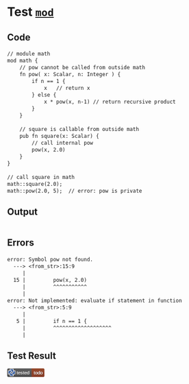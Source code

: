 # Test [`mod`](/doc/structure/functions.md#L66)

## Code

```µcad
// module math
mod math {
    // pow cannot be called from outside math
    fn pow( x: Scalar, n: Integer ) {
        if n == 1 {
            x   // return x
        } else {
            x * pow(x, n-1) // return recursive product
        }
    }

    // square is callable from outside math
    pub fn square(x: Scalar) {
        // call internal pow
        pow(x, 2.0)
    }
}

// call square in math
math::square(2.0);
math::pow(2.0, 5);  // error: pow is private

```

## Output

```,plain
```

## Errors

```,plain
error: Symbol pow not found.
  ---> <from_str>:15:9
     |
  15 |         pow(x, 2.0)
     |         ^^^^^^^^^^^
     |
error: Not implemented: evaluate if statement in function
  ---> <from_str>:5:9
     |
   5 |         if n == 1 {
     |         ^^^^^^^^^^^^^^^^^^^
     |
```

## Test Result

![TODO](/doc/structure/.test/mod.png)
